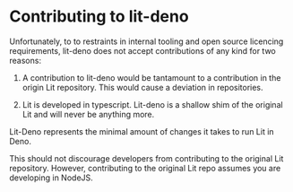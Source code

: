 # Contributing to lit-deno

Unfortunately, to to restraints in internal tooling and open source licencing requirements, lit-deno does not accept contributions of any kind for two reasons:

1) A contribution to lit-deno would be tantamount to a contribution in the origin Lit repository. This would cause a deviation in repositories. 

2) Lit is developed in typescript. Lit-deno is a shallow shim of the original Lit and will never be anything more. 


Lit-Deno represents the minimal amount of changes it takes to run Lit in Deno.

This should not discourage developers from contributing to the original Lit repository. However, contributing to the original Lit repo assumes you are developing in NodeJS.